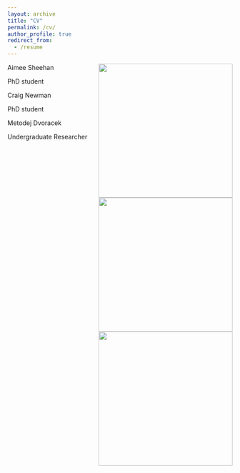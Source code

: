```yaml
---
layout: archive
title: "CV"
permalink: /cv/
author_profile: true
redirect_from:
  - /resume
---
```


<img src="https://mihafil.github.io/academic/images/ASphoto1.jpg" width="300" height="auto" align="right"/>
Aimee Sheehan

PhD student

<img src="https://mihafil.github.io/academic/images/CNphoto1.jpg" width="300" height="auto" align="right"/>
Craig Newman

PhD student

<img src="https://mihafil.github.io/academic/images/MDphoto1.jpg" width="300" height="auto" align="right"/>
Metodej Dvoracek

Undergraduate Researcher 
